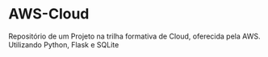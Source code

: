 # AWS-Cloud
Repositório de um Projeto na trilha formativa de Cloud, oferecida pela AWS. Utilizando Python, Flask e SQLite
